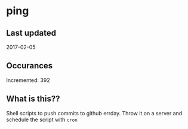 # ping

## Last updated
2017-02-05

## Occurances
Incremented: 392

## What is this??
Shell scripts to push commits to github errday. Throw it on a server and schedule the script with `cron`
